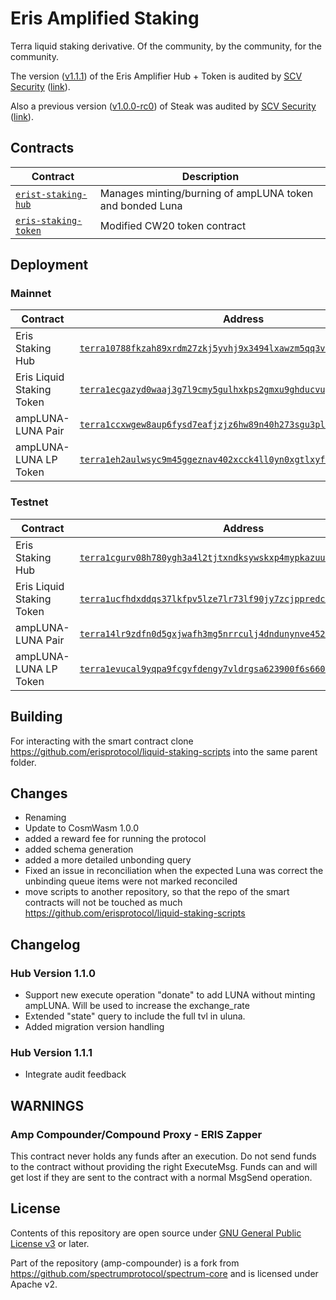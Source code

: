 # Eris Amplified Staking

Terra liquid staking derivative. Of the community, by the community, for the community.

The version ([v1.1.1](https://github.com/erisprotocol/contracts-terra/releases/tag/v1.1.1)) of the Eris Amplifier Hub + Token is audited by [SCV Security](https://twitter.com/TerraSCV) ([link](https://github.com/SCV-Security/PublicReports/blob/main/CW/ErisProtocol/Eris%20Protocol%20-%20Amplified%20Staking%20-%20Audit%20Report%20v1.0.pdf)).

Also a previous version ([v1.0.0-rc0](https://github.com/st4k3h0us3/steak-contracts/releases/tag/v1.0.0-rc0)) of Steak was audited by [SCV Security](https://twitter.com/TerraSCV) ([link](https://github.com/SCV-Security/PublicReports/blob/main/CW/St4k3h0us3/St4k3h0us3%20-%20Steak%20Contracts%20Audit%20Review%20-%20%20v1.0.pdf)).

## Contracts

| Contract                                  | Description                                              |
| ----------------------------------------- | -------------------------------------------------------- |
| [`erist-staking-hub`](./contracts/hub)    | Manages minting/burning of ampLUNA token and bonded Luna |
| [`eris-staking-token`](./contracts/token) | Modified CW20 token contract                             |

## Deployment

### Mainnet

| Contract                  | Address                                                                                                                                                                           |
| ------------------------- | --------------------------------------------------------------------------------------------------------------------------------------------------------------------------------- |
| Eris Staking Hub          | [`terra10788fkzah89xrdm27zkj5yvhj9x3494lxawzm5qq3vvxcqz2yzaqyd3enk`](https://finder.terra.money/mainnet/address/terra10788fkzah89xrdm27zkj5yvhj9x3494lxawzm5qq3vvxcqz2yzaqyd3enk) |
| Eris Liquid Staking Token | [`terra1ecgazyd0waaj3g7l9cmy5gulhxkps2gmxu9ghducvuypjq68mq2s5lvsct`](https://finder.terra.money/mainnet/address/terra1ecgazyd0waaj3g7l9cmy5gulhxkps2gmxu9ghducvuypjq68mq2s5lvsct) |
| ampLUNA-LUNA Pair         | [`terra1ccxwgew8aup6fysd7eafjzjz6hw89n40h273sgu3pl4lxrajnk5st2hvfh`](https://finder.terra.money/mainnet/address/terra1ccxwgew8aup6fysd7eafjzjz6hw89n40h273sgu3pl4lxrajnk5st2hvfh) |
| ampLUNA-LUNA LP Token     | [`terra1eh2aulwsyc9m45ggeznav402xcck4ll0yn0xgtlxyf4zkwch7juqsxvfzr`](https://finder.terra.money/mainnet/address/terra1eh2aulwsyc9m45ggeznav402xcck4ll0yn0xgtlxyf4zkwch7juqsxvfzr) |

### Testnet

| Contract                  | Address                                                                                                                                                                           |
| ------------------------- | --------------------------------------------------------------------------------------------------------------------------------------------------------------------------------- |
| Eris Staking Hub          | [`terra1cgurv08h780ygh3a4l2tjtxndksywskxp4mypkazuuazqas5m8kqleeupz`](https://finder.terra.money/testnet/address/terra1cgurv08h780ygh3a4l2tjtxndksywskxp4mypkazuuazqas5m8kqleeupz) |
| Eris Liquid Staking Token | [`terra1ucfhdxddqs37lkfpv5lze7lr73lf90jy7zcjppredcxc3v2pgakqppaflr`](https://finder.terra.money/testnet/address/terra1ucfhdxddqs37lkfpv5lze7lr73lf90jy7zcjppredcxc3v2pgakqppaflr) |
| ampLUNA-LUNA Pair         | [`terra14lr9zdfn0d5gxjwafh3mg5nrrculj4dndunynve452zws2lzyd3smx46ta`](https://finder.terra.money/testnet/address/terra14lr9zdfn0d5gxjwafh3mg5nrrculj4dndunynve452zws2lzyd3smx46ta) |
| ampLUNA-LUNA LP Token     | [`terra1evucal9yqpa9fcgvfdengy7vldrgsa623900f6s6605dwnf4qpnqke06cc`](https://finder.terra.money/testnet/address/terra1evucal9yqpa9fcgvfdengy7vldrgsa623900f6s6605dwnf4qpnqke06cc) |

## Building

For interacting with the smart contract clone <https://github.com/erisprotocol/liquid-staking-scripts> into the same parent folder.

## Changes

- Renaming
- Update to CosmWasm 1.0.0
- added a reward fee for running the protocol
- added schema generation
- added a more detailed unbonding query
- Fixed an issue in reconciliation when the expected Luna was correct the unbinding queue items were not marked reconciled
- move scripts to another repository, so that the repo of the smart contracts will not be touched as much <https://github.com/erisprotocol/liquid-staking-scripts>

## Changelog

### Hub Version 1.1.0

- Support new execute operation "donate" to add LUNA without minting ampLUNA. Will be used to increase the exchange_rate
- Extended "state" query to include the full tvl in uluna.
- Added migration version handling

### Hub Version 1.1.1

- Integrate audit feedback

## WARNINGS

### Amp Compounder/Compound Proxy - ERIS Zapper

This contract never holds any funds after an execution. Do not send funds to the contract without providing the right ExecuteMsg. Funds can and will get lost if they are sent to the contract with a normal MsgSend operation.

## License

Contents of this repository are open source under [GNU General Public License v3](./LICENSE) or later.

Part of the repository (amp-compounder) is a fork from <https://github.com/spectrumprotocol/spectrum-core> and is licensed under Apache v2.
